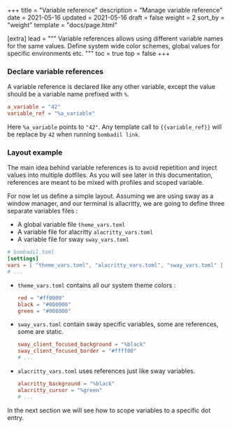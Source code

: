 +++
title = "Variable reference"
description = "Manage variable reference"
date = 2021-05-16
updated = 2021-05-16
draft = false
weight = 2
sort_by = "weight"
template = "docs/page.html"

[extra]
lead = """
Variable references allows using different variable names for the same values.
Define system wide color schemes, global values for specific environments etc.
"""
toc = true
top = false
+++

### Declare variable references

A variable reference is declared like any other variable, except the value should be a variable name prefixed with `%`.

```toml
a_variable = "42"
variable_ref = "%a_variable"
```

Here `%a_variable` points to `"42"`. Any template call to `{{variable_ref}}` will be replace by `42` when running
`bombadil link`.

### Layout example

The main idea behind variable references is to avoid repetition and inject values into multiple dotfiles.
As you will see later in this documentation, references are meant to be mixed with profiles and scoped variable.

For now let us define a simple layout. Assuming we are using sway as a window manager, and our terminal is allacritty, 
we are going to define three separate variables files : 
- A global variable file `theme_vars.toml`
- A variable file for alacritty `alacritty_vars.toml`
- A variable file for sway `sway_vars.toml`

```toml
# bombadil.toml
[settings]
vars = [ "theme_vars.toml", "alacritty_vars.toml", "sway_vars.toml" ]
# ... 
```

- `theme_vars.toml` contains all our system theme colors : 

    ```toml
    red = "#ff0000"
    black = "#000000"
    green = "#008000"
    ```
- `sway_vars.toml` contain sway specific variables, some are references, some are static. 
    ```toml
    sway_client_focused_background = "%black"
    sway_client_focused_border = "#ffff00"
    # ...
    ```

- `alacritty_vars.toml` uses references just like sway variables.

    ```toml
    alacritty_background = "%black"
    alacritty_cursor = "%green"
    # ...
    ```

In the next section we will see how to scope variables to a specific dot entry. 

